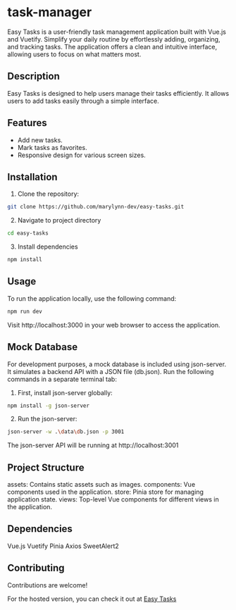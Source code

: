 # task-manager

Easy Tasks is a user-friendly task management application built with Vue.js and Vuetify. Simplify your daily routine by effortlessly adding, organizing, and tracking tasks. The application offers a clean and intuitive interface, allowing users to focus on what matters most.

## Description

Easy Tasks is designed to help users manage their tasks efficiently. It allows users to add tasks easily through a simple interface.

## Features

- Add new tasks.
- Mark tasks as favorites.
- Responsive design for various screen sizes.

## Installation

1. Clone the repository:

```bash
git clone https://github.com/marylynn-dev/easy-tasks.git
```

2. Navigate to project directory

```bash
cd easy-tasks
```

3. Install dependencies

```bash
npm install
```

## Usage

To run the application locally, use the following command:

```bash
npm run dev
```

Visit http://localhost:3000 in your web browser to access the application.

## Mock Database

For development purposes, a mock database is included using json-server. It simulates a backend API with a JSON file (db.json).
Run the following commands in a separate terminal tab:

1. First, install json-server globally:

```bash
npm install -g json-server
```

2. Run the json-server:

```bash
json-server -w .\data\db.json -p 3001
```

The json-server API will be running at http://localhost:3001

## Project Structure

assets: Contains static assets such as images.
components: Vue components used in the application.
store: Pinia store for managing application state.
views: Top-level Vue components for different views in the application.

## Dependencies

Vue.js
Vuetify
Pinia
Axios
SweetAlert2

## Contributing

Contributions are welcome!

For the hosted version, you can check it out at [Easy Tasks](https://gleaming-alpaca-a19b11.netlify.app/.)

